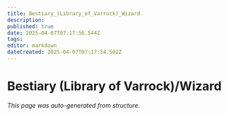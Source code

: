 ```yaml
---
title: Bestiary_(Library_of_Varrock)_Wizard
description: 
published: true
date: 2025-04-07T07:17:56.544Z
tags: 
editor: markdown
dateCreated: 2025-04-07T07:17:54.502Z
---
```


# Bestiary (Library of Varrock)/Wizard

*This page was auto-generated from structure.*